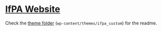 # [IfPA Website](https://instituteforpatientaccess.org)

Check the [theme folder](https://github.com/avinoamsn/ifpa/tree/master/wp-content/themes/ifpa_custom) (`wp-content/themes/ifpa_custom`) for the readme.
